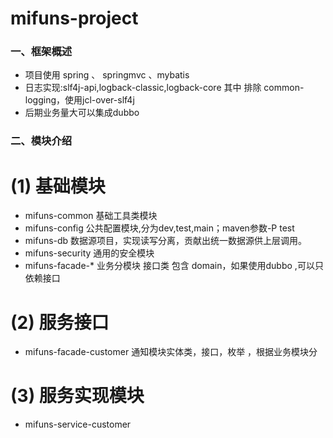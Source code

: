 # mifuns-project

### 一、框架概述
 * 项目使用 spring 、 springmvc 、mybatis
 * 日志实现:slf4j-api,logback-classic,logback-core  其中 排除 common-logging，使用jcl-over-slf4j
 * 后期业务量大可以集成dubbo


### 二、模块介绍
 # (1) 基础模块
 * mifuns-common 基础工具类模块
 * mifuns-config 公共配置模块,分为dev,test,main；maven参数-P test
 * mifuns-db 数据源项目，实现读写分离，贡献出统一数据源供上层调用。
 * mifuns-security 通用的安全模块
 * mifuns-facade-* 业务分模块 接口类 包含 domain，如果使用dubbo ,可以只依赖接口
 # (2) 服务接口
 * mifuns-facade-customer 通知模块实体类，接口，枚举 ，根据业务模块分
 # (3) 服务实现模块
 * mifuns-service-customer